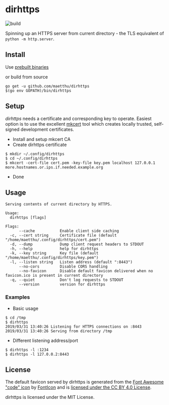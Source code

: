 # dirhttps

![build](https://github.com/maetthu/dirhttps/workflows/build/badge.svg)

Spinning up an HTTPS server from current directory - the TLS equivalent of `python -m http.server`.

## Install

Use [prebuilt binaries](https://github.com/maetthu/dirhttps/releases)

or build from source

```
go get -u github.com/maetthu/dirhttps
$(go env GOPATH)/bin/dirhttps
```

## Setup

_dirhttps_ needs a certificate and corresponding key to operate. Easiest option is to use the excellent [mkcert](https://github.com/FiloSottile/mkcert) tool which creates locally trusted, self-signed development certificates. 

* Install and setup mkcert CA
* Create dirhttps certificate

``` 
$ mkdir ~/.config/dirhttps
$ cd ~/.config/dirhttps
$ mkcert -cert-file cert.pem -key-file key.pem localhost 127.0.0.1 more.hostnames.or.ips.if.needed.example.org
```

* Done

## Usage

``` 
Serving contents of current directory by HTTPS.

Usage:
  dirhttps [flags]

Flags:
      --cache           Enable client side caching
  -c, --cert string     Certificate file (default "/home/maetthu/.config/dirhttps/cert.pem")
  -d, --dump            Dump client request headers to STDOUT
  -h, --help            help for dirhttps
  -k, --key string      Key file (default "/home/maetthu/.config/dirhttps/key.pem")
  -l, --listen string   Listen address (default ":8443")
      --no-cors         Disable CORS handling
      --no-favicon      Disable default favicon delivered when no favicon.ico is present in current directory
  -q, --quiet           Don't log requests to STDOUT
      --version         version for dirhttps
```

### Examples

* Basic usage

```
$ cd /tmp
$ dirhttps  
2019/03/31 13:40:26 Listening for HTTPS connections on :8443
2019/03/31 13:40:26 Serving from directory /tmp
```

* Different listening address/port

```
$ dirhttps -l :1234
$ dirhttps -l 127.0.0.2:8443
```


## License

The default favicon served by dirhttps is generated from the [Font Awesome "code" icon](https://fontawesome.com/icons/code?style=solid) by [FontIcon](https://github.com/devgg/FontIcon) and is [licensed under the CC BY 4.0 License](https://fontawesome.com/license/free).

dirhttps is licensed under the MIT License.
